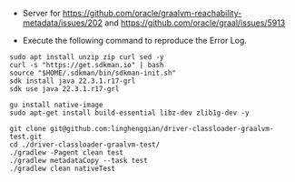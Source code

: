 - Server for https://github.com/oracle/graalvm-reachability-metadata/issues/202
 and https://github.com/oracle/graal/issues/5913

- Execute the following command to reproduce the Error Log.
```shell
sudo apt install unzip zip curl sed -y
curl -s "https://get.sdkman.io" | bash
source "$HOME/.sdkman/bin/sdkman-init.sh"
sdk install java 22.3.1.r17-grl
sdk use java 22.3.1.r17-grl

gu install native-image
sudo apt-get install build-essential libz-dev zlib1g-dev -y

git clone git@github.com:linghengqian/driver-classloader-graalvm-test.git
cd ./driver-classloader-graalvm-test/
./gradlew -Pagent clean test
./gradlew metadataCopy --task test
./gradlew clean nativeTest
```